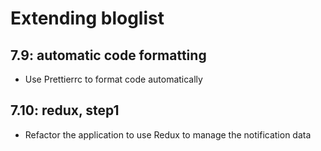 # Extending bloglist

## 7.9: automatic code formatting

- Use Prettierrc to format code automatically

## 7.10: redux, step1

- Refactor the application to use Redux to manage the notification data
